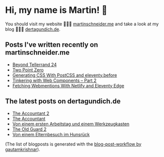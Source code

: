 # Hi, my name is Martin! 👋 
You should visit my website 👨🏼‍💻  [martinschneider.me](https://martinschneider.me) and take a look at my blog 🤷🏼‍♂️ [dertagundich.de](https://www.dertagundich.de).

## Posts I've written recently on martinschneider.me
<!-- MSME-POST-LIST:START -->
- [Beyond Tellerrand 24](https://martinschneider.me/articles/beyond-tellerrand-24/)
- [Two Point Zero](https://martinschneider.me/articles/two-point-zero/)
- [Generating CSS With PostCSS and eleventy.before](https://martinschneider.me/articles/generating-css-with-postcss-and-eleventy-before/)
- [Tinkering with Web Components – Part 2](https://martinschneider.me/articles/tinkering-with-web-components-part-2/)
- [Fetching Webmentions With Netlify and Eleventy Edge](https://martinschneider.me/articles/fetching-webmentions-with-netlify-and-eleventy-edge/)
<!-- MSME-POST-LIST:END -->

## The latest posts on dertagundich.de
<!-- DTUI-POST-LIST:START -->
- [The Accountant 2](https://www.dertagundich.de/2025/08/the-accountant-2)
- [The Accountant](https://www.dertagundich.de/2025/08/the-accountant)
- [Von einem ersten Arbeitstag und einem Werkzeugkasten](https://www.dertagundich.de/2025/08/von-einem-ersten-arbeitstag-und-einem-werkzeugkasten)
- [The Old Guard 2](https://www.dertagundich.de/2025/08/the-old-guard-2)
- [Von einem Elternbesuch im Hunsrück](https://www.dertagundich.de/2025/08/von-einem-elternbesuch-im-hunsruck)
<!-- DTUI-POST-LIST:END -->

(The list of blogposts is generated with the [blog-post-workflow by gautamkrishnar](https://github.com/gautamkrishnar/blog-post-workflow)).
